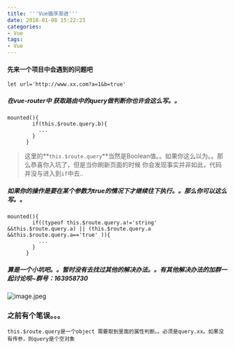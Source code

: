 ```yaml
---
title: '''Vue循序渐进'''
date: 2018-01-08 15:22:23
categories:
- Vue
tags:
- Vue
---
```

#### 先来一个项目中会遇到的问题吧
`let url='http://www.xx.com?a=1&b=true'`
##### 在vue-router中 获取路由中的query做判断你也许会这么写。。
```
mounted(){
        if(this.$route.query.b){
          ...
        }
      }
```

>这里的**`this.$route.query`**当然是Boolean值。。如果你这么以为。。那么恭喜你入坑了，但是当你刷新页面的时候 你会发现事实并非如此，代码并没与进入到`if`中去..
##### 如果你的操作是要在某个参数为true的情况下才继续往下执行。。那么你可以这么写。。
```
mounted(){
        if((typeof this.$route.query.a!='string' &&this.$route.query.a) || (this.$route.query.a &&this.$route.query.a=='true' )){
          ...
        }
      }
```

##### 算是一个小坑吧。。暂时没有去找过其他的解决办法。。有其他解决办法的加群一起讨论呗~群号：163958730
![image.jpeg](http://upload-images.jianshu.io/upload_images/5597175-8a1fa71f2569312f.jpeg?imageMogr2/auto-orient/strip%7CimageView2/2/w/1240)

### 之前有个笔误。。。
`this.$route.query是一个object 需要取到里面的属性判断。。必须是query.xx。如果没有传参，则query是个空对象`